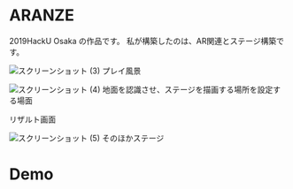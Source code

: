 # ARANZE
2019HackU Osaka の作品です。
私が構築したのは、AR関連とステージ構築です。

![スクリーンショット (3)](https://user-images.githubusercontent.com/72644339/117900421-19431580-b304-11eb-9a25-4f51f9047fb8.png)
プレイ風景

![スクリーンショット (4)](https://user-images.githubusercontent.com/72644339/117900873-172d8680-b305-11eb-9103-42758febf3b2.png)
地面を認識させ、ステージを描画する場所を設定する場面


リザルト画面


![スクリーンショット (5)](https://user-images.githubusercontent.com/72644339/117900878-1ac10d80-b305-11eb-9da6-dd75dc637c53.png)
そのほかステージ

# Demo
